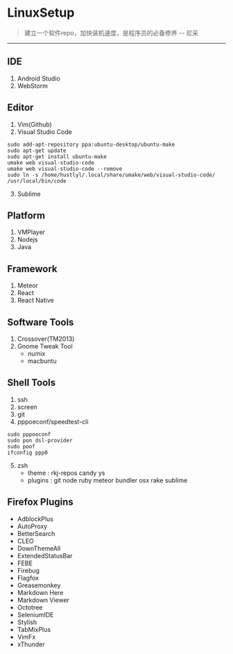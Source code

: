 # LinuxSetup

> 建立一个软件repo，加快装机速度，是程序员的必备修养 -- 尼采

------

## IDE

1. Android Studio
2. WebStorm

## Editor
1. Vim(Github)
2. Visual Studio Code  
```Shell
sudo add-apt-repository ppa:ubuntu-desktop/ubuntu-make
sudo apt-get update
sudo apt-get install ubuntu-make
umake web visual-studio-code
umake web visual-studio-code --remove
sudo ln -s /home/hustlyl/.local/share/umake/web/visual-studio-code/ /usr/local/bin/code
```
3. Sublime

## Platform
1. VMPlayer
2. Nodejs
3. Java

## Framework
1. Meteor
2. React
3. React Native

## Software Tools
1. Crossover(TM2013)
2. Gnome Tweak Tool
    - numix
    - macbuntu

## Shell Tools
1. ssh
2. screen
3. git
4. pppoeconf/speedtest-cli  
```shell
sudo pppoeconf
sudo pon dsl-provider
sudo poof
ifconfig ppp0
```
5. zsh
    - theme : rkj-repos candy ys
    - plugins : git node ruby meteor bundler osx rake sublime

## Firefox Plugins
- AdblockPlus
- AutoProxy
- BetterSearch
- CLEO
- DownThemeAll
- ExtendedStatusBar
- FEBE
- Firebug
- Flagfox
- Greasemonkey
- Markdown Here
- Markdown Viewer
- Octotree
- SeleniumIDE
- Stylish
- TabMixPlus
- VimFx
- xThunder
